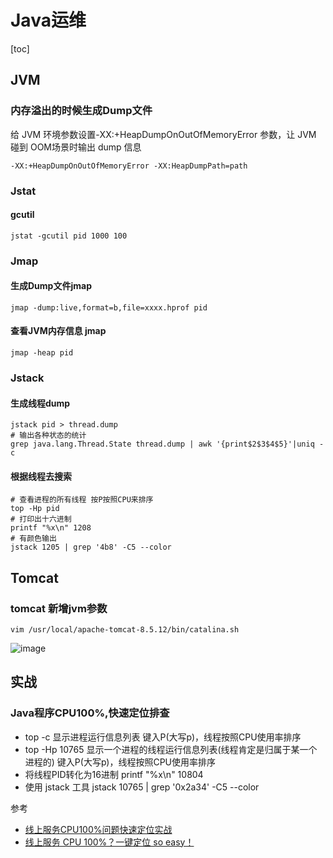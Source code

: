 # Java运维

[toc]

## JVM

### 内存溢出的时候生成Dump文件

给 JVM 环境参数设置-XX:+HeapDumpOnOutOfMemoryError 参数，让 JVM 碰到 OOM场景时输出 dump 信息

```shell
-XX:+HeapDumpOnOutOfMemoryError -XX:HeapDumpPath=path
```

### Jstat

#### gcutil

```shell
jstat -gcutil pid 1000 100
```



### Jmap

#### 生成Dump文件jmap

```shell
jmap -dump:live,format=b,file=xxxx.hprof pid
```

#### 查看JVM内存信息 jmap

```shell
jmap -heap pid
```



### Jstack

#### 生成线程dump

```shell
jstack pid > thread.dump
# 输出各种状态的统计
grep java.lang.Thread.State thread.dump | awk '{print$2$3$4$5}'|uniq -c
```



#### 根据线程去搜索

```shell
# 查看进程的所有线程 按P按照CPU来排序
top -Hp pid
# 打印出十六进制
printf "%x\n" 1208
# 有颜色输出
jstack 1205 | grep '4b8' -C5 --color
```



## Tomcat

### tomcat 新增jvm参数

```shell
vim /usr/local/apache-tomcat-8.5.12/bin/catalina.sh
```

![image](https://static.lovedata.net/20-12-28-586872716c786d567f1c7de48fb452d6.png-wm)



## 实战

### Java程序CPU100%,快速定位排查

- top -c 显示进程运行信息列表 键入P(大写p)，线程按照CPU使用率排序
- top -Hp 10765 显示一个进程的线程运行信息列表(线程肯定是归属于某一个进程的) 键入P(大写p)，线程按照CPU使用率排序
- 将线程PID转化为16进制 printf "%x\n" 10804
- 使用 jstack 工具 jstack 10765 | grep '0x2a34' -C5 --color

参考

- [线上服务CPU100%问题快速定位实战](http://www.cnblogs.com/winner-0715/p/7521638.html)
- [线上服务 CPU 100%？一键定位 so easy！](https://my.oschina.net/leejun2005/blog/1524687)



